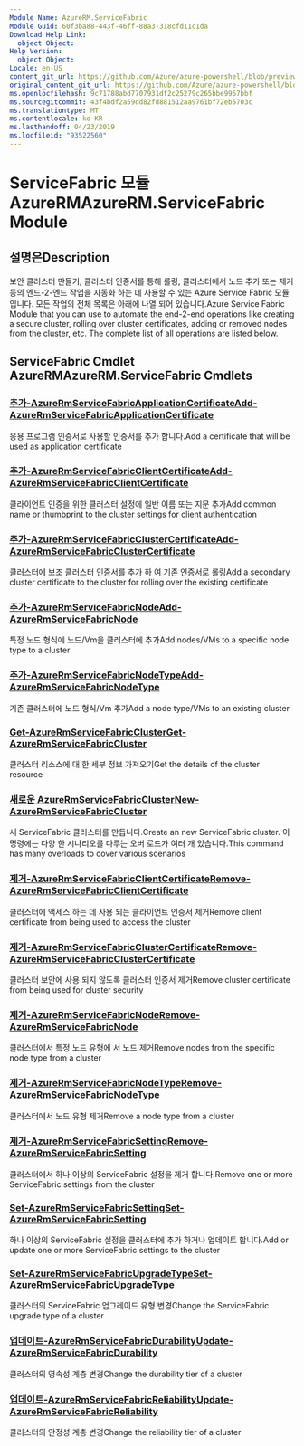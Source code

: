 ```yaml
---
Module Name: AzureRM.ServiceFabric
Module Guid: 60f3ba88-443f-46ff-88a3-318cfd11c1da
Download Help Link:
  object Object: 
Help Version:
  object Object: 
Locale: en-US
content_git_url: https://github.com/Azure/azure-powershell/blob/preview/src/ResourceManager/ServiceFabric/Commands.ServiceFabric/help/AzureRM.ServiceFabric.md
original_content_git_url: https://github.com/Azure/azure-powershell/blob/preview/src/ResourceManager/ServiceFabric/Commands.ServiceFabric/help/AzureRM.ServiceFabric.md
ms.openlocfilehash: 9c71788abd7707931df2c25279c265bbe9967bbf
ms.sourcegitcommit: 43f4bdf2a59dd82fd881512aa9761bf72eb5703c
ms.translationtype: MT
ms.contentlocale: ko-KR
ms.lasthandoff: 04/23/2019
ms.locfileid: "93522560"
---
```

# <span data-ttu-id="d98bd-101">ServiceFabric 모듈 AzureRM</span><span class="sxs-lookup"><span data-stu-id="d98bd-101">AzureRM.ServiceFabric Module</span></span>
## <span data-ttu-id="d98bd-102">설명은</span><span class="sxs-lookup"><span data-stu-id="d98bd-102">Description</span></span>
<span data-ttu-id="d98bd-103">보안 클러스터 만들기, 클러스터 인증서를 통해 롤링, 클러스터에서 노드 추가 또는 제거 등의 엔드-2-엔드 작업을 자동화 하는 데 사용할 수 있는 Azure Service Fabric 모듈입니다. 모든 작업의 전체 목록은 아래에 나열 되어 있습니다.</span><span class="sxs-lookup"><span data-stu-id="d98bd-103">Azure Service Fabric Module that you can use to automate the end-2-end operations like creating a secure cluster, rolling over cluster certificates, adding or removed nodes from the cluster, etc. The complete list of all operations are listed below.</span></span>

## <span data-ttu-id="d98bd-104">ServiceFabric Cmdlet AzureRM</span><span class="sxs-lookup"><span data-stu-id="d98bd-104">AzureRM.ServiceFabric Cmdlets</span></span>
### [<span data-ttu-id="d98bd-105">추가-AzureRmServiceFabricApplicationCertificate</span><span class="sxs-lookup"><span data-stu-id="d98bd-105">Add-AzureRmServiceFabricApplicationCertificate</span></span>](Add-AzureRmServiceFabricApplicationCertificate.md)
<span data-ttu-id="d98bd-106">응용 프로그램 인증서로 사용할 인증서를 추가 합니다.</span><span class="sxs-lookup"><span data-stu-id="d98bd-106">Add a certificate that will be used as application certificate</span></span>

### [<span data-ttu-id="d98bd-107">추가-AzureRmServiceFabricClientCertificate</span><span class="sxs-lookup"><span data-stu-id="d98bd-107">Add-AzureRmServiceFabricClientCertificate</span></span>](Add-AzureRmServiceFabricClientCertificate.md)
<span data-ttu-id="d98bd-108">클라이언트 인증을 위한 클러스터 설정에 일반 이름 또는 지문 추가</span><span class="sxs-lookup"><span data-stu-id="d98bd-108">Add common name or thumbprint to the cluster settings for client authentication</span></span>

### [<span data-ttu-id="d98bd-109">추가-AzureRmServiceFabricClusterCertificate</span><span class="sxs-lookup"><span data-stu-id="d98bd-109">Add-AzureRmServiceFabricClusterCertificate</span></span>](Add-AzureRmServiceFabricClusterCertificate.md)
<span data-ttu-id="d98bd-110">클러스터에 보조 클러스터 인증서를 추가 하 여 기존 인증서로 롤링</span><span class="sxs-lookup"><span data-stu-id="d98bd-110">Add a secondary cluster certificate to the cluster for rolling over the existing certificate</span></span> 

### [<span data-ttu-id="d98bd-111">추가-AzureRmServiceFabricNode</span><span class="sxs-lookup"><span data-stu-id="d98bd-111">Add-AzureRmServiceFabricNode</span></span>](Add-AzureRmServiceFabricNode.md)
<span data-ttu-id="d98bd-112">특정 노드 형식에 노드/Vm을 클러스터에 추가</span><span class="sxs-lookup"><span data-stu-id="d98bd-112">Add nodes/VMs to a specific node type to a cluster</span></span>

### [<span data-ttu-id="d98bd-113">추가-AzureRmServiceFabricNodeType</span><span class="sxs-lookup"><span data-stu-id="d98bd-113">Add-AzureRmServiceFabricNodeType</span></span>](Add-AzureRmServiceFabricNodeType.md)
<span data-ttu-id="d98bd-114">기존 클러스터에 노드 형식/Vm 추가</span><span class="sxs-lookup"><span data-stu-id="d98bd-114">Add a node type/VMs to an existing cluster</span></span>

### [<span data-ttu-id="d98bd-115">Get-AzureRmServiceFabricCluster</span><span class="sxs-lookup"><span data-stu-id="d98bd-115">Get-AzureRmServiceFabricCluster</span></span>](Get-AzureRmServiceFabricCluster.md)
<span data-ttu-id="d98bd-116">클러스터 리소스에 대 한 세부 정보 가져오기</span><span class="sxs-lookup"><span data-stu-id="d98bd-116">Get the details of the cluster resource</span></span> 

### [<span data-ttu-id="d98bd-117">새로운 AzureRmServiceFabricCluster</span><span class="sxs-lookup"><span data-stu-id="d98bd-117">New-AzureRmServiceFabricCluster</span></span>](New-AzureRmServiceFabricCluster.md)
<span data-ttu-id="d98bd-118">새 ServiceFabric 클러스터를 만듭니다.</span><span class="sxs-lookup"><span data-stu-id="d98bd-118">Create an new ServiceFabric cluster.</span></span> <span data-ttu-id="d98bd-119">이 명령에는 다양 한 시나리오를 다루는 오버 로드가 여러 개 있습니다.</span><span class="sxs-lookup"><span data-stu-id="d98bd-119">This command has many overloads to cover various scenarios</span></span>

### [<span data-ttu-id="d98bd-120">제거-AzureRmServiceFabricClientCertificate</span><span class="sxs-lookup"><span data-stu-id="d98bd-120">Remove-AzureRmServiceFabricClientCertificate</span></span>](Remove-AzureRmServiceFabricClientCertificate.md)
<span data-ttu-id="d98bd-121">클러스터에 액세스 하는 데 사용 되는 클라이언트 인증서 제거</span><span class="sxs-lookup"><span data-stu-id="d98bd-121">Remove client certificate from being used to access the cluster</span></span>

### [<span data-ttu-id="d98bd-122">제거-AzureRmServiceFabricClusterCertificate</span><span class="sxs-lookup"><span data-stu-id="d98bd-122">Remove-AzureRmServiceFabricClusterCertificate</span></span>](Remove-AzureRmServiceFabricClusterCertificate.md)
<span data-ttu-id="d98bd-123">클러스터 보안에 사용 되지 않도록 클러스터 인증서 제거</span><span class="sxs-lookup"><span data-stu-id="d98bd-123">Remove cluster certificate from being used for cluster security</span></span>

### [<span data-ttu-id="d98bd-124">제거-AzureRmServiceFabricNode</span><span class="sxs-lookup"><span data-stu-id="d98bd-124">Remove-AzureRmServiceFabricNode</span></span>](Remove-AzureRmServiceFabricNode.md)
<span data-ttu-id="d98bd-125">클러스터에서 특정 노드 유형에 서 노드 제거</span><span class="sxs-lookup"><span data-stu-id="d98bd-125">Remove nodes from the specific node type from a cluster</span></span>

### [<span data-ttu-id="d98bd-126">제거-AzureRmServiceFabricNodeType</span><span class="sxs-lookup"><span data-stu-id="d98bd-126">Remove-AzureRmServiceFabricNodeType</span></span>](Remove-AzureRmServiceFabricNodeType.md)
<span data-ttu-id="d98bd-127">클러스터에서 노드 유형 제거</span><span class="sxs-lookup"><span data-stu-id="d98bd-127">Remove a node type from a cluster</span></span>

### [<span data-ttu-id="d98bd-128">제거-AzureRmServiceFabricSetting</span><span class="sxs-lookup"><span data-stu-id="d98bd-128">Remove-AzureRmServiceFabricSetting</span></span>](Remove-AzureRmServiceFabricSetting.md)
<span data-ttu-id="d98bd-129">클러스터에서 하나 이상의 ServiceFabric 설정을 제거 합니다.</span><span class="sxs-lookup"><span data-stu-id="d98bd-129">Remove one or more ServiceFabric settings from the cluster</span></span>

### [<span data-ttu-id="d98bd-130">Set-AzureRmServiceFabricSetting</span><span class="sxs-lookup"><span data-stu-id="d98bd-130">Set-AzureRmServiceFabricSetting</span></span>](Set-AzureRmServiceFabricSetting.md)
<span data-ttu-id="d98bd-131">하나 이상의 ServiceFabric 설정을 클러스터에 추가 하거나 업데이트 합니다.</span><span class="sxs-lookup"><span data-stu-id="d98bd-131">Add or update one or more ServiceFabric settings to the cluster</span></span>

### [<span data-ttu-id="d98bd-132">Set-AzureRmServiceFabricUpgradeType</span><span class="sxs-lookup"><span data-stu-id="d98bd-132">Set-AzureRmServiceFabricUpgradeType</span></span>](Set-AzureRmServiceFabricUpgradeType.md)
<span data-ttu-id="d98bd-133">클러스터의 ServiceFabric 업그레이드 유형 변경</span><span class="sxs-lookup"><span data-stu-id="d98bd-133">Change the ServiceFabric upgrade type of a cluster</span></span>

### [<span data-ttu-id="d98bd-134">업데이트-AzureRmServiceFabricDurability</span><span class="sxs-lookup"><span data-stu-id="d98bd-134">Update-AzureRmServiceFabricDurability</span></span>](Update-AzureRmServiceFabricDurability.md)
<span data-ttu-id="d98bd-135">클러스터의 영속성 계층 변경</span><span class="sxs-lookup"><span data-stu-id="d98bd-135">Change the durability tier of a cluster</span></span>

### [<span data-ttu-id="d98bd-136">업데이트-AzureRmServiceFabricReliability</span><span class="sxs-lookup"><span data-stu-id="d98bd-136">Update-AzureRmServiceFabricReliability</span></span>](Update-AzureRmServiceFabricReliability.md)
<span data-ttu-id="d98bd-137">클러스터의 안정성 계층 변경</span><span class="sxs-lookup"><span data-stu-id="d98bd-137">Change the reliability tier of a cluster</span></span>
